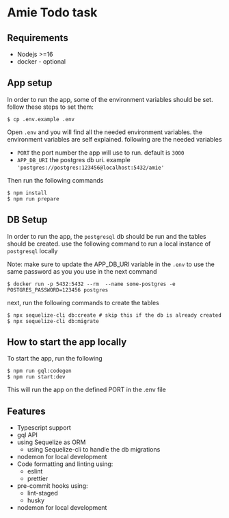 # Amie Todo task

## Requirements

- Nodejs >=16
- docker - optional

## App setup

In order to run the app, some of the environment variables should be set. follow these steps to set them:

```
$ cp .env.example .env
```

Open `.env` and you will find all the needed environment variables. the environment variables are self explained. following are the needed variables

- `PORT` the port number the app will use to run. default is `3000`
- `APP_DB_URI` the postgres db uri. example `'postgres://postgres:123456@localhost:5432/amie'`

Then run the following commands

```
$ npm install
$ npm run prepare
```

## DB Setup

In order to run the app, the `postgresql` db should be run and the tables should be created. use the following command to run a local instance of `postgresql` locally

Note: make sure to update the APP_DB_URI variable in the `.env` to use the same password as you you use in the next command

```
$ docker run -p 5432:5432 --rm  --name some-postgres -e POSTGRES_PASSWORD=123456 postgres
```

next, run the following commands to create the tables

```
$ npx sequelize-cli db:create # skip this if the db is already created
$ npx sequelize-cli db:migrate
```

## How to start the app locally

To start the app, run the following

```
$ npm run gql:codegen
$ npm run start:dev
```

This will run the app on the defined PORT in the .env file

## Features

- Typescript support
- gql API
- using Sequelize as ORM
  - using Sequelize-cli to handle the db migrations
- nodemon for local development
- Code formatting and linting using:
  - eslint
  - prettier
- pre-commit hooks using:
  - lint-staged
  - husky
- nodemon for local development
